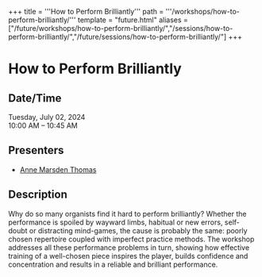 +++
title = '''How to Perform Brilliantly'''
path = '''/workshops/how-to-perform-brilliantly/'''
template = "future.html"
aliases = ["/future/workshops/how-to-perform-brilliantly/","/sessions/how-to-perform-brilliantly/","/future/sessions/how-to-perform-brilliantly/"]
+++

<h1>How to Perform Brilliantly</h1>

<h2>Date/Time</h2>
<p>Tuesday, July 02, 2024<br>
10:00 AM – 10:45 AM</p>
<h2>Presenters</h2>
<ul>
<li><a href="/presenters/anne-marsden-thomas/">Anne Marsden Thomas</a></li>
</ul>
<h2>Description</h2>

Why do so many organists find it hard to perform brilliantly?  Whether the performance is spoiled by wayward limbs, habitual or new errors, self-doubt or distracting mind-games, the cause is probably the same: poorly chosen repertoire coupled with imperfect practice methods.  The workshop addresses all these performance problems in turn, showing how effective training of a well-chosen piece inspires the player, builds confidence and concentration and results in a reliable and brilliant performance.


